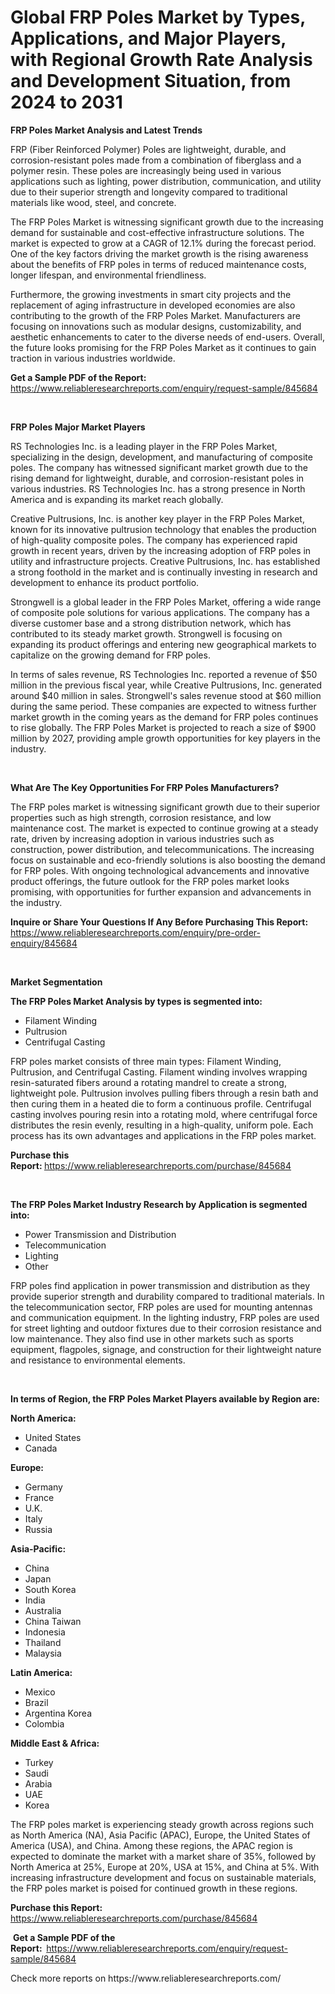 <p><h1>Global FRP Poles Market by Types, Applications, and Major Players, with Regional Growth Rate Analysis and Development Situation, from 2024 to 2031</h1></p><p><strong>FRP Poles Market Analysis and Latest Trends</strong></p>
<p><p>FRP (Fiber Reinforced Polymer) Poles are lightweight, durable, and corrosion-resistant poles made from a combination of fiberglass and a polymer resin. These poles are increasingly being used in various applications such as lighting, power distribution, communication, and utility due to their superior strength and longevity compared to traditional materials like wood, steel, and concrete.</p><p>The FRP Poles Market is witnessing significant growth due to the increasing demand for sustainable and cost-effective infrastructure solutions. The market is expected to grow at a CAGR of 12.1% during the forecast period. One of the key factors driving the market growth is the rising awareness about the benefits of FRP poles in terms of reduced maintenance costs, longer lifespan, and environmental friendliness.</p><p>Furthermore, the growing investments in smart city projects and the replacement of aging infrastructure in developed economies are also contributing to the growth of the FRP Poles Market. Manufacturers are focusing on innovations such as modular designs, customizability, and aesthetic enhancements to cater to the diverse needs of end-users. Overall, the future looks promising for the FRP Poles Market as it continues to gain traction in various industries worldwide.</p></p>
<p><strong>Get a Sample PDF of the Report:&nbsp;</strong> <a href="https://www.reliableresearchreports.com/enquiry/request-sample/845684">https://www.reliableresearchreports.com/enquiry/request-sample/845684</a></p>
<p>&nbsp;</p>
<p><strong>FRP Poles Major Market Players</strong></p>
<p><p>RS Technologies Inc. is a leading player in the FRP Poles Market, specializing in the design, development, and manufacturing of composite poles. The company has witnessed significant market growth due to the rising demand for lightweight, durable, and corrosion-resistant poles in various industries. RS Technologies Inc. has a strong presence in North America and is expanding its market reach globally.</p><p>Creative Pultrusions, Inc. is another key player in the FRP Poles Market, known for its innovative pultrusion technology that enables the production of high-quality composite poles. The company has experienced rapid growth in recent years, driven by the increasing adoption of FRP poles in utility and infrastructure projects. Creative Pultrusions, Inc. has established a strong foothold in the market and is continually investing in research and development to enhance its product portfolio.</p><p>Strongwell is a global leader in the FRP Poles Market, offering a wide range of composite pole solutions for various applications. The company has a diverse customer base and a strong distribution network, which has contributed to its steady market growth. Strongwell is focusing on expanding its product offerings and entering new geographical markets to capitalize on the growing demand for FRP poles.</p><p>In terms of sales revenue, RS Technologies Inc. reported a revenue of $50 million in the previous fiscal year, while Creative Pultrusions, Inc. generated around $40 million in sales. Strongwell's sales revenue stood at $60 million during the same period. These companies are expected to witness further market growth in the coming years as the demand for FRP poles continues to rise globally. The FRP Poles Market is projected to reach a size of $900 million by 2027, providing ample growth opportunities for key players in the industry.</p></p>
<p>&nbsp;</p>
<p><strong>What Are The Key Opportunities For FRP Poles Manufacturers?</strong></p>
<p><p>The FRP poles market is witnessing significant growth due to their superior properties such as high strength, corrosion resistance, and low maintenance cost. The market is expected to continue growing at a steady rate, driven by increasing adoption in various industries such as construction, power distribution, and telecommunications. The increasing focus on sustainable and eco-friendly solutions is also boosting the demand for FRP poles. With ongoing technological advancements and innovative product offerings, the future outlook for the FRP poles market looks promising, with opportunities for further expansion and advancements in the industry.</p></p>
<p><strong>Inquire or Share Your Questions If Any Before Purchasing This Report:</strong> <a href="https://www.reliableresearchreports.com/enquiry/pre-order-enquiry/845684">https://www.reliableresearchreports.com/enquiry/pre-order-enquiry/845684</a></p>
<p>&nbsp;</p>
<p><strong>Market Segmentation</strong></p>
<p><strong>The FRP Poles Market Analysis by types is segmented into:</strong></p>
<p><ul><li>Filament Winding</li><li>Pultrusion</li><li>Centrifugal Casting</li></ul></p>
<p><p>FRP poles market consists of three main types: Filament Winding, Pultrusion, and Centrifugal Casting. Filament winding involves wrapping resin-saturated fibers around a rotating mandrel to create a strong, lightweight pole. Pultrusion involves pulling fibers through a resin bath and then curing them in a heated die to form a continuous profile. Centrifugal casting involves pouring resin into a rotating mold, where centrifugal force distributes the resin evenly, resulting in a high-quality, uniform pole. Each process has its own advantages and applications in the FRP poles market.</p></p>
<p><strong>Purchase this Report:&nbsp;</strong><a href="https://www.reliableresearchreports.com/purchase/845684">https://www.reliableresearchreports.com/purchase/845684</a></p>
<p>&nbsp;</p>
<p><strong>The FRP Poles Market Industry Research by Application is segmented into:</strong></p>
<p><ul><li>Power Transmission and Distribution</li><li>Telecommunication</li><li>Lighting</li><li>Other</li></ul></p>
<p><p>FRP poles find application in power transmission and distribution as they provide superior strength and durability compared to traditional materials. In the telecommunication sector, FRP poles are used for mounting antennas and communication equipment. In the lighting industry, FRP poles are used for street lighting and outdoor fixtures due to their corrosion resistance and low maintenance. They also find use in other markets such as sports equipment, flagpoles, signage, and construction for their lightweight nature and resistance to environmental elements.</p></p>
<p>&nbsp;</p>
<p><strong>In terms of Region, the FRP Poles Market Players available by Region are:</strong></p>
<p>
    <p> <strong> North America: </strong>
        <ul>
            <li>United States</li>
            <li>Canada</li>
        </ul>
        </p> 
    <p> <strong> Europe: </strong>
        <ul>
            <li>Germany</li>
            <li>France</li>
            <li>U.K.</li>
            <li>Italy</li>
            <li>Russia</li>
        </ul>
        </p> 
    <p> <strong> Asia-Pacific: </strong>
        <ul>
            <li>China</li>
            <li>Japan</li>
            <li>South Korea</li>
            <li>India</li>
            <li>Australia</li>
            <li>China Taiwan</li>
            <li>Indonesia</li>
            <li>Thailand</li>
            <li>Malaysia</li>
        </ul>
        </p> 
    <p> <strong> Latin America: </strong>
        <ul>
            <li>Mexico</li>
            <li>Brazil</li>
            <li>Argentina Korea</li>
            <li>Colombia</li>
        </ul>
        </p> 
    <p> <strong> Middle East & Africa: </strong>
        <ul>
            <li>Turkey</li>
            <li>Saudi</li>
            <li>Arabia</li>
            <li>UAE</li>
            <li>Korea</li>
        </ul>
    </p>
    </p>
<p><p>The FRP poles market is experiencing steady growth across regions such as North America (NA), Asia Pacific (APAC), Europe, the United States of America (USA), and China. Among these regions, the APAC region is expected to dominate the market with a market share of 35%, followed by North America at 25%, Europe at 20%, USA at 15%, and China at 5%. With increasing infrastructure development and focus on sustainable materials, the FRP poles market is poised for continued growth in these regions.</p></p>
<p><strong>Purchase this Report: </strong><a href="https://www.reliableresearchreports.com/purchase/845684">https://www.reliableresearchreports.com/purchase/845684</a></p>
<p>&nbsp;<strong>Get a Sample PDF of the Report:&nbsp;&nbsp;</strong><a href="https://www.reliableresearchreports.com/enquiry/request-sample/845684">https://www.reliableresearchreports.com/enquiry/request-sample/845684</a></p>
<p><strong></strong></p>
<p>Check more reports on https://www.reliableresearchreports.com/</p>